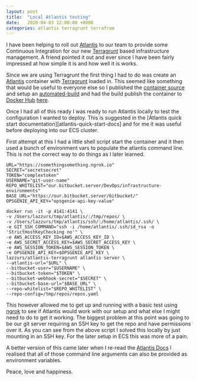 ```yaml
---
layout: post
title:  "Local Atlantis testing"
date:   2020-04-03 12:00:00 +0000
categories: atlantis terragrunt terrafrom
---
```

I have been helping to roll out [Atlantis][atlantis] to our team to provide some Continuous Integration for our new
[Terragrunt][terragrunt] based infrastructure management. A friend pointed it out and ever since I have been fairly
impressed at how simple it is and how well it is works.

Since we are using Terragrunt the first thing I had to do was create an [Atlantis][atlantis] container with
[Terragrunt][terragrunt] loaded in. This seemed like something that would be useful to everyone else so I published the
[container source][atlantis-container-source] and setup an [automated-build][atlantis-container-build] and had the build
publish the container to [Docker Hub][docker-hub] [here][atlantis-terragrunt-container].

Once I had all of this ready I was ready to run Atlantis locally to test the configuration I wanted to deploy. This is
suggested in the [Atlantis quick start documentation][atlantis-quick-start-docs] and for me it was useful before
deploying into our ECS cluster.

First attempt at this I had a little shell script start the container and it then used a bunch of environment vars
to populate the atlantis command line. This is not the correct way to do things as I later learned.

    URL="https://somethingsomething.ngrok.io"
    SECRET="secretsecret"
    TOKEN="complextoken"
    USERNAME="git-user-name"
    REPO_WHITELIST="our.bitbucket.server/DevOps/infrastructure-environments"
    BASE_URL="https://our.bitbucket.server/bitbucket/"
    OPSGENIE_API_KEY="opsgenie-api-key-value"

    docker run -it -p 4141:4141 \
    -v /Users/lazzurs/tmp/atlantis/:/tmp/repos/ \
    -v /Users/lazzurs/tmp/atlantis/ssh/:/home/atlantis/.ssh/ \
    -e GIT_SSH_COMMAND="ssh -i /home/atlantis/.ssh/id_rsa -o 'StrictHostKeyChecking no'" \
    -e AWS_ACCESS_KEY_ID=$AWS_ACCESS_KEY_ID \
    -e AWS_SECRET_ACCESS_KEY=$AWS_SECRET_ACCESS_KEY \
    -e AWS_SESSION_TOKEN=$AWS_SESSION_TOKEN \
    -e OPSGENIE_API_KEY=$OPSGENIE_API_KEY \
    lazzurs/atlantis-terragrunt atlantis server \
    --atlantis-url="$URL" \
    --bitbucket-user="$USERNAME" \
    --bitbucket-token="$TOKEN" \
    --bitbucket-webhook-secret="$SECRET" \
    --bitbucket-base-url="$BASE_URL" \
    --repo-whitelist="$REPO_WHITELIST" \
    --repo-config=/tmp/repos/repos.yaml

This however allowed me to get up and running with a basic test using [ngrok][ngrok] to see if Atlantis would work with
our setup and what else I might need to do to get it working. The biggest problem at this point was going to be our git
server requiring an SSH key to get the repo and have permissions over it. As you can see from the above script I solved
this locally by just mounting in an SSH key. For the later setup in ECS this was more of a pain.

A better version of this came later when I re-read the [Atlantis Docs][atlantis-docs] I realised that all of those
command line arguments can also be provided as environment variables.

Peace, love and happiness.

[atlantis]: https://www.runatlantis.io/
[terragrunt]: https://terragrunt.gruntwork.io/
[atlantis-container-source]: https://github.com/lazzurs/docker-atlantis-terragrunt
[atlantis-container-build]: https://travis-ci.org/github/lazzurs/docker-atlantis-terragrunt
[docker-hub]: https://hub.docker.com/
[atlantis-terragrunt-container]: https://hub.docker.com/repository/docker/lazzurs/atlantis-terragrunt
[ngrok]: https://ngrok.com/
[atlantis-docs]: https://www.runatlantis.io/docs/
